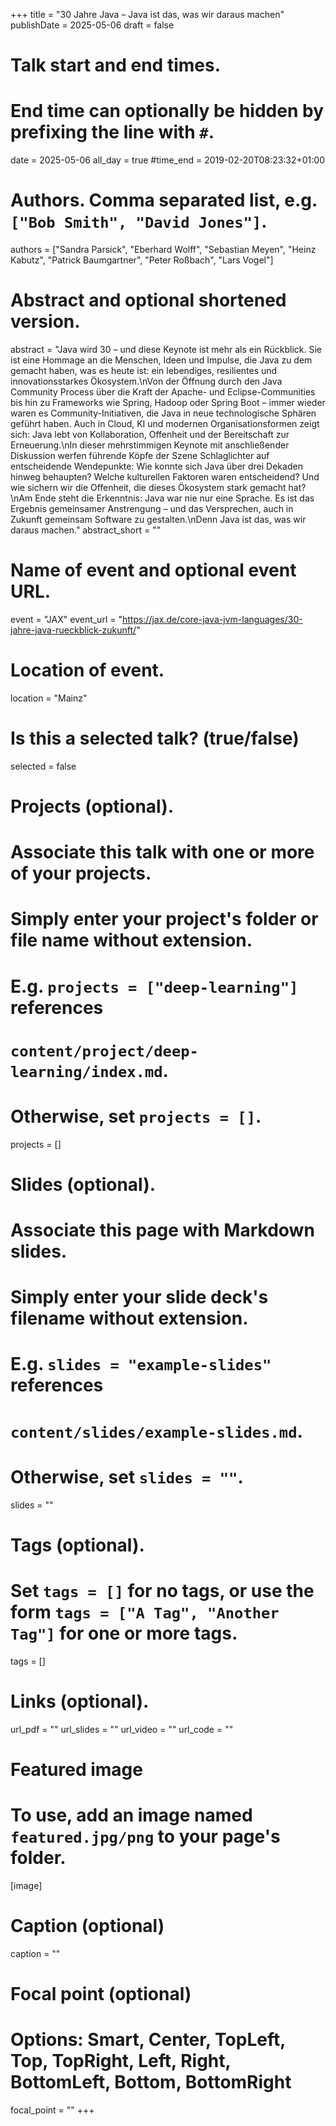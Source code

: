 +++
title = "30 Jahre Java – Java ist das, was wir daraus machen"
publishDate = 2025-05-06
draft = false

# Talk start and end times.
#   End time can optionally be hidden by prefixing the line with `#`.
date = 2025-05-06
all_day = true
#time_end = 2019-02-20T08:23:32+01:00

# Authors. Comma separated list, e.g. `["Bob Smith", "David Jones"]`.
authors = ["Sandra Parsick", "Eberhard Wolff", "Sebastian Meyen", "Heinz Kabutz", "Patrick Baumgartner", "Peter Roßbach", "Lars Vogel"]

# Abstract and optional shortened version.
abstract = "Java wird 30 – und diese Keynote ist mehr als ein Rückblick. Sie ist eine Hommage an die Menschen, Ideen und Impulse, die Java zu dem gemacht haben, was es heute ist: ein lebendiges, resilientes und innovationsstarkes Ökosystem.\nVon der Öffnung durch den Java Community Process über die Kraft der Apache- und Eclipse-Communities bis hin zu Frameworks wie Spring, Hadoop oder Spring Boot – immer wieder waren es Community-Initiativen, die Java in neue technologische Sphären geführt haben. Auch in Cloud, KI und modernen Organisationsformen zeigt sich: Java lebt von Kollaboration, Offenheit und der Bereitschaft zur Erneuerung.\nIn dieser mehrstimmigen Keynote mit anschließender Diskussion werfen führende Köpfe der Szene Schlaglichter auf entscheidende Wendepunkte: Wie konnte sich Java über drei Dekaden hinweg behaupten? Welche kulturellen Faktoren waren entscheidend? Und wie sichern wir die Offenheit, die dieses Ökosystem stark gemacht hat?\nAm Ende steht die Erkenntnis: Java war nie nur eine Sprache. Es ist das Ergebnis gemeinsamer Anstrengung – und das Versprechen, auch in Zukunft gemeinsam Software zu gestalten.\nDenn Java ist das, was wir daraus machen."
abstract_short = ""

# Name of event and optional event URL.
event = "JAX"
event_url = "https://jax.de/core-java-jvm-languages/30-jahre-java-rueckblick-zukunft/"

# Location of event.
location = "Mainz"

# Is this a selected talk? (true/false)
selected = false

# Projects (optional).
#   Associate this talk with one or more of your projects.
#   Simply enter your project's folder or file name without extension.
#   E.g. `projects = ["deep-learning"]` references
#   `content/project/deep-learning/index.md`.
#   Otherwise, set `projects = []`.
projects = []

# Slides (optional).
#   Associate this page with Markdown slides.
#   Simply enter your slide deck's filename without extension.
#   E.g. `slides = "example-slides"` references
#   `content/slides/example-slides.md`.
#   Otherwise, set `slides = ""`.
slides = ""

# Tags (optional).
#   Set `tags = []` for no tags, or use the form `tags = ["A Tag", "Another Tag"]` for one or more tags.
tags = []

# Links (optional).
url_pdf = ""
url_slides = ""
url_video = ""
url_code = ""

# Featured image
# To use, add an image named `featured.jpg/png` to your page's folder.
[image]
  # Caption (optional)
  caption = ""

  # Focal point (optional)
  # Options: Smart, Center, TopLeft, Top, TopRight, Left, Right, BottomLeft, Bottom, BottomRight
  focal_point = ""
+++
